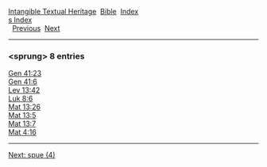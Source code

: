 [Intangible Textual Heritage](../../index)  [Bible](../index) 
[Index](index)   
[s Index](_s_)  
  [Previous](c10836)  [Next](c10838) 

------------------------------------------------------------------------

### &lt;sprung&gt; 8 entries

[Gen 41:23](../kjv/gen041.htm#023)  
[Gen 41:6](../kjv/gen041.htm#006)  
[Lev 13:42](../kjv/lev013.htm#042)  
[Luk 8:6](../kjv/luk008.htm#006)  
[Mat 13:26](../kjv/mat013.htm#026)  
[Mat 13:5](../kjv/mat013.htm#005)  
[Mat 13:7](../kjv/mat013.htm#007)  
[Mat 4:16](../kjv/mat004.htm#016)  

------------------------------------------------------------------------

[Next: spue (4)](c10838)
